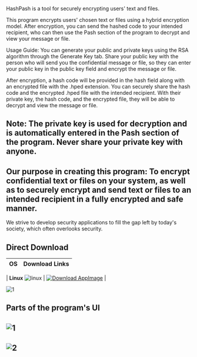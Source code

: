 HashPash is a tool for securely encrypting users' text and files.

This program encrypts users' chosen text or files using a hybrid encryption model. After encryption, you can send the hashed code to your intended recipient, who can then use the Pash section of the program to decrypt and view your message or file.

Usage Guide: You can generate your public and private keys using the RSA algorithm through the Generate Key tab. Share your public key with the person who will send you the confidential message or file, so they can enter your public key in the public key field and encrypt the message or file.

After encryption, a hash code will be provided in the hash field along with an encrypted file with the .hped extension. You can securely share the hash code and the encrypted .hped file with the intended recipient. With their private key, the hash code, and the encrypted file, they will be able to decrypt and view the message or file.

## Note: The private key is used for decryption and is automatically entered in the Pash section of the program. Never share your private key with anyone.

## Our purpose in creating this program: To encrypt confidential text or files on your system, as well as to securely encrypt and send text or files to an intended recipient in a fully encrypted and safe manner.

We strive to develop security applications to fill the gap left by today's society, which often overlooks security.



## Direct Download

| OS       | Download Links                                                |
|----------|---------------------------------------------------------------|

| **Linux** ![linux](https://github.com/user-attachments/assets/dc69d0ca-9229-422d-ae5b-7869d4fb407f)
 | [![Download AppImage](https://img.shields.io/badge/Download-AppImage-yellow)](https://github.com/MegaSel0/HashPash_App/releases/download/v2.0.0/HashPash-v2.0.0.AppImage) |


![1](https://github.com/user-attachments/assets/c5fe818d-829b-4749-b6aa-6377283e1f1b)




## Parts of the program's UI

![1](https://github.com/user-attachments/assets/0a858964-e1a9-404e-a440-3328f520dfc4)
----------------------------------------------------------------------------
![2](https://github.com/user-attachments/assets/912fac6d-876b-4fda-b033-c1597b0f1481)
----------------------------------------------------------------------------








